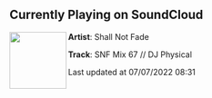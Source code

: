 ## Currently Playing on SoundCloud

[<img align="left" width="100" src="https://i1.sndcdn.com/artworks-p2Agmu4JEshoX7zG-ja9Pqw-t500x500.jpg">](https://soundcloud.com/shallnotfade/snf-mix-67-dj-physical)

**Artist**: Shall Not Fade 

**Track**: SNF Mix 67 // DJ Physical

Last updated at 07/07/2022 08:31
